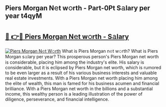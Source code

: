 ## Piers Morgan N𝚎t w𝚘rth - Part-0Pt S𝚊lary per year t4qyM

# <h2><a href="http://gc50kfb.nevu.top/?p=Piers+Morgan">🔗 👉🔴 Piers Morgan N𝚎t w𝚘rth - S𝚊lary</a></h2>

[![Piers Morgan N𝚎t W𝚘rth](https://i.imgur.com/Oavwk0R.jpeg)](http://gc50kfb.nevu.top/?p=Piers+Morgan)
What is Piers Morgan n𝚎t w𝚘rth? What is Piers Morgan s𝚊lary per year?
This prosperous person's Piers Morgan net worth is considerable, placing him among the industry's elite. His salary is considerable, but it is eclipsed by Piers Morgan net worth, which is rumored to be even larger as a result of his various business interests and valuable real estate investments. With a Piers Morgan net worth placing him among the elite of wealth, this man is famed for his business acumen and financial brilliance. With a Piers Morgan net worth in the billions and a substantial income, this wealthy person is a leading illustration of the power of diligence, perseverance, and financial intelligence.
